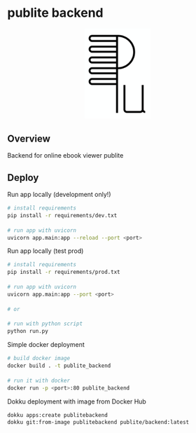 # publite backend

<p align="center">
  <img src="https://github.com/dm1sh/publite_backend/raw/main/logo.svg" alt="publite" width="150px">
</p>

## Overview

Backend for online ebook viewer publite

## Deploy

Run app locally (development only!)

```bash
# install requirements
pip install -r requirements/dev.txt

# run app with uvicorn
uvicorn app.main:app --reload --port <port>
```

Run app locally (test prod)

```bash
# install requirements
pip install -r requirements/prod.txt

# run app with uvicorn
uvicorn app.main:app --port <port>

# or

# run with python script
python run.py
```

Simple docker deployment

```bash
# build docker image
docker build . -t publite_backend

# run it with docker
docker run -p <port>:80 publite_backend
```

Dokku deployment with image from Docker Hub

```bash
dokku apps:create publitebackend
dokku git:from-image publitebackend publite/backend:latest
```
